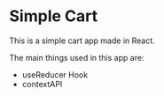 # Simple Cart

This is a simple cart app made in React.

The main things used in this app are:

- useReducer Hook
- contextAPI
